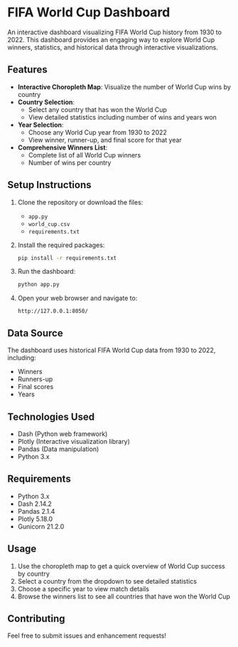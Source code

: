# FIFA World Cup Dashboard

An interactive dashboard visualizing FIFA World Cup history from 1930 to 2022. This dashboard provides an engaging way to explore World Cup winners, statistics, and historical data through interactive visualizations.

## Features

- **Interactive Choropleth Map**: Visualize the number of World Cup wins by country
- **Country Selection**: 
  - Select any country that has won the World Cup
  - View detailed statistics including number of wins and years won
- **Year Selection**:
  - Choose any World Cup year from 1930 to 2022
  - View winner, runner-up, and final score for that year
- **Comprehensive Winners List**: 
  - Complete list of all World Cup winners
  - Number of wins per country

## Setup Instructions

1. Clone the repository or download the files:
   - `app.py`
   - `world_cup.csv`
   - `requirements.txt`

2. Install the required packages:
   ```bash
   pip install -r requirements.txt
   ```

3. Run the dashboard:
   ```bash
   python app.py
   ```

4. Open your web browser and navigate to:
   ```
   http://127.0.0.1:8050/
   ```

## Data Source

The dashboard uses historical FIFA World Cup data from 1930 to 2022, including:
- Winners
- Runners-up
- Final scores
- Years

## Technologies Used

- Dash (Python web framework)
- Plotly (Interactive visualization library)
- Pandas (Data manipulation)
- Python 3.x

## Requirements

- Python 3.x
- Dash 2.14.2
- Pandas 2.1.4
- Plotly 5.18.0
- Gunicorn 21.2.0

## Usage

1. Use the choropleth map to get a quick overview of World Cup success by country
2. Select a country from the dropdown to see detailed statistics
3. Choose a specific year to view match details
4. Browse the winners list to see all countries that have won the World Cup

## Contributing

Feel free to submit issues and enhancement requests! 